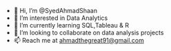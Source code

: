 - 👋 Hi, I’m @SyedAhmadShaan
- 👀 I’m interested in Data Analytics
- 🌱 I’m currently learning SQL,Tableau & R
- 💞️ I’m looking to collaborate on data analysis projects
- 📫 Reach me at ahmadthegreat91@gmail.com

<!---
SyedAhmadShaan/SyedAhmadShaan is a ✨ special ✨ repository because its `README.md` (this file) appears on your GitHub profile.
You can click the Preview link to take a look at your changes.
--->

